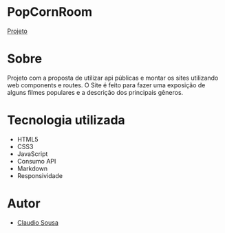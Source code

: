 # PopCornRoom


[Projeto](https://rad-kelpie-35dc4f.netlify.app)

# Sobre

Projeto com a proposta de utilizar api públicas e montar os sites utilizando web components e routes.
O Site é feito para fazer uma exposição de alguns filmes populares e a descrição dos principais gêneros.

# Tecnologia utilizada

- HTML5
- CSS3
- JavaScript 
- Consumo API
- Markdown
- Responsividade


# Autor

- [Claudio Sousa](https://github.com/ClaudioSousa44)
